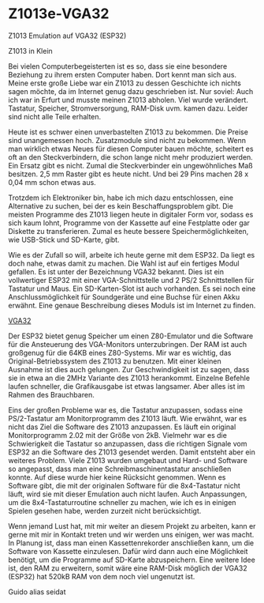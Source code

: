 # Z1013e-VGA32
Z1013 Emulation auf VGA32 (ESP32)

Z1013 in Klein

Bei vielen Computerbegeisterten ist es so, dass sie eine besondere Beziehung zu ihrem ersten Computer haben. Dort kennt man sich aus.
Meine erste große Liebe war ein Z1013 zu dessen Geschichte ich nichts sagen möchte, da im Internet genug dazu geschrieben ist. Nur soviel: Auch ich war in Erfurt und musste meinen Z1013 abholen.
Viel wurde verändert. Tastatur, Speicher, Stromversorgung, RAM-Disk uvm. kamen dazu. Leider sind nicht alle Teile erhalten. 

Heute ist es schwer einen unverbastelten Z1013 zu bekommen. Die Preise sind unangemessen hoch. Zusatzmodule sind nicht zu bekommen. Wenn man wirklich etwas Neues für diesen Computer bauen möchte, scheitert es oft an den Steckverbindern, die schon lange nicht mehr produziert werden. Ein Ersatz gibt es nicht. Zumal die Steckverbinder ein ungewöhnliches Maß besitzen. 2,5 mm Raster gibt es heute nicht. Und bei 29 Pins machen 28 x 0,04 mm schon etwas aus.

Trotzdem ich Elektroniker bin, habe ich mich dazu entschlossen, eine Alternative zu suchen, bei der es kein Beschaffungsproblem gibt. Die meisten Programme des Z1013 liegen heute in digitaler Form vor, sodass es sich kaum lohnt, Programme von der Kassette auf eine Festplatte oder gar Diskette zu transferieren. Zumal es heute bessere Speichermöglichkeiten, wie USB-Stick und SD-Karte, gibt.

Wie es der Zufall so will, arbeite ich heute gerne mit dem ESP32.
Da liegt es doch nahe, etwas damit zu machen. Die Wahl ist auf ein fertiges Modul gefallen. Es ist unter der Bezeichnung VGA32 bekannt. Dies ist ein vollwertiger ESP32 mit einer VGA-Schnittstelle und 2 PS/2 Schnittstellen für Tastatur und Maus. Ein SD-Karten-Slot ist auch vorhanden. Es sei noch eine Anschlussmöglichkeit für Soundgeräte und eine Buchse für einen Akku erwähnt. Eine genaue Beschreibung dieses Moduls ist im Internet zu finden.

[VGA32](seidat1.github.com/Z1013e-VGA32/iBildermg/VGA32.jpg)

Der ESP32 bietet genug Speicher um einen Z80-Emulator und die Software für die Ansteuerung des VGA-Monitors unterzubringen.
Der RAM ist auch großgenug für die 64KB eines Z80-Systems. 
Mir war es wichtig, das Original-Betriebssystem des Z1013 zu benutzen. Mit einer kleinen Ausnahme ist dies auch gelungen. 
Zur Geschwindigkeit ist zu sagen, dass sie in etwa an die 2MHz Variante des Z1013 herankommt. Einzelne Befehle laufen schneller, die Grafikausgabe ist etwas langsamer. Aber alles ist im Rahmen des Brauchbaren. 
 
Eins der großen Probleme war es, die Tastatur anzupassen, sodass eine PS/2-Tastatur am Monitorprogramm des Z1013 läuft. Wie erwähnt, war es nicht das Ziel die Software des Z1013 anzupassen. Es läuft ein original Monitorprogramm 2.02 mit der Größe von 2kB. Vielmehr war es die Schwierigkeit die Tastatur so anzupassen, dass die richtigen Signale vom ESP32 an die Software des Z1013 gesendet werden.
Damit entsteht aber ein weiteres Problem. Viele Z1013 wurden  umgebaut und Hard- und Software so angepasst, dass man eine Schreibmaschinentastatur anschließen konnte. Auf diese wurde hier keine Rücksicht genommen. Wenn es Software gibt, die mit der originalen Software für die 8x4-Tastatur nicht läuft, wird sie mit dieser Emulation auch nicht laufen. Auch Anpassungen, um die 8x4-Tastaturroutine schneller zu machen, wie ich es in einigen Spielen gesehen habe, werden zurzeit nicht berücksichtigt.

Wenn jemand Lust hat, mit mir weiter an diesem Projekt zu arbeiten, kann er gerne mit mir in Kontakt treten und wir werden uns einigen, wer was macht.
In Planung ist, dass man einen Kassettenrekorder anschließen kann, um die Software von Kassette einzulesen. 
Dafür wird dann auch eine Möglichkeit benötigt, um die Programme auf SD-Karte abzuspeichern.
Eine weitere Idee ist, den RAM zu erweitern, somit wäre eine RAM-Disk möglich der VGA32 (ESP32) hat 520kB RAM von dem noch viel ungenutzt ist. 

Guido alias seidat
